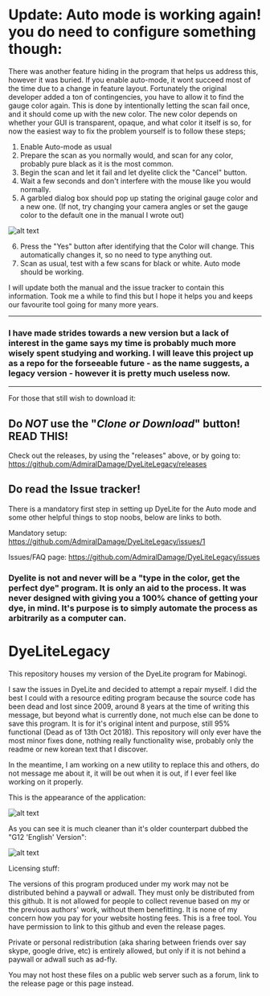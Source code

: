 # Update: Auto mode is working again! you do need to configure something though:
There was another feature hiding in the program that helps us address this, however it was buried. If you enable auto-mode, it wont succeed most of the time due to a change in feature layout. Fortunately the original developer added a ton of contingencies, you have to allow it to find the gauge color again. This is done by intentionally letting the scan fail once, and it should come up with the new color. The new color depends on whether your GUI is transparent, opaque, and what color it itself is so, for now the easiest way to fix the problem yourself is to follow these steps;
1. Enable Auto-mode as usual
2. Prepare the scan as you normally would, and scan for any color, probably pure black as it is the most common.
3. Begin the scan and let it fail and let dyelite click the "Cancel" button.
4. Wait a few seconds and don't interfere with the mouse like you would normally.
5. A garbled dialog box should pop up stating the original gauge color and a new one. (If not, try changing your camera angles or set the gauge color to the default one in the manual I wrote out)

![alt text](https://i.imgur.com/5s0RFUG.png "Confirm Gauge Color Change")

6. Press the "Yes" button after identifying that the Color will change. This automatically changes it, so no need to type anything out.
7. Scan as usual, test with a few scans for black or white. Auto  mode should be working.

I will update both the manual and the issue tracker to contain this information. Took me a while to find this but I hope it helps you and keeps our favourite tool going for many more years.
___
### I have made strides towards a new version but a lack of interest in the game says my time is probably much more wisely spent studying and working. I will leave this project up as a repo for the forseeable future - as the name suggests, a legacy version - however it is pretty much useless now.
___

For those that still wish to download it:

## Do *NOT* use the "*Clone or Download*" button! READ THIS!
Check out the releases, by using the "releases" above, or by going to:
https://github.com/AdmiralDamage/DyeLiteLegacy/releases

## Do read the Issue tracker!
There is a mandatory first step in setting up DyeLite for the Auto mode and some other helpful things to stop noobs, below are links to both.

Mandatory setup:
https://github.com/AdmiralDamage/DyeLiteLegacy/issues/1

Issues/FAQ page:
https://github.com/AdmiralDamage/DyeLiteLegacy/issues
 
### Dyelite is not and never will be a "type in the color, get the perfect dye" program. It is only an aid to the process. It was never designed with giving you a 100% chance of getting your dye, in mind. It's purpose is to simply automate the process as arbitrarily as a computer can.

# DyeLiteLegacy
This repository houses my version of the DyeLite program for Mabinogi.

I saw the issues in DyeLite and decided to attempt a repair myself. I did the best I could with a resource editing program because the source code has been dead and lost since 2009, around 8 years at the time of writing this message, but beyond what is currently done, not much else can be done to save this program. It is for it's original intent and purpose, still 95% functional (Dead as of 13th Oct 2018). This repository will only ever have the most minor fixes done, nothing really functionality wise, probably only the readme or new korean text that I discover.

In the meantime, I am working on a new utility to replace this and others, do not message me about it, it will be out when it is out, if I ever feel like working on it properly.

This is the appearance of the application:


![alt text](http://i.imgur.com/fZJJ3St.png "DyeLite Legacy")


As you can see it is much cleaner than it's older counterpart dubbed the "G12 'English' Version":

![alt text](http://i.imgur.com/ynyzUB2.png "DyeLite G12")


Licensing stuff:

The versions of this program produced under my work may not be distributed behind a paywall or adwall. They must only be distributed from this github. It is not allowed for people to collect revenue based on my or the previous authors' work, without them benefitting. It is none of my concern how you pay for your website hosting fees. This is a free tool. You have permission to link to this github and even the release pages. 

Private or personal redistribution (aka sharing between friends over say skype, google drive, etc) is entirely allowed, but only if it is not behind a paywall or adwall such as ad-fly. 

You may not host these files on a public web server such as a forum, link to the release page or this page instead.
